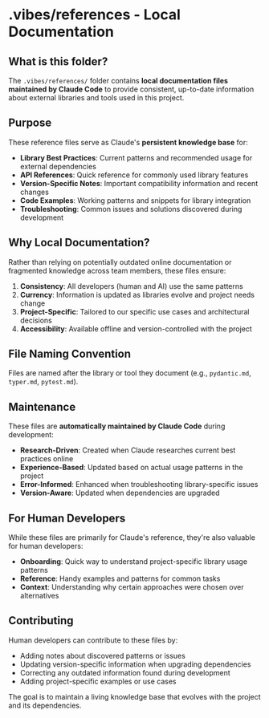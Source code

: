 # .vibes/references - Local Documentation

## What is this folder?

The `.vibes/references/` folder contains **local documentation files maintained by Claude Code** to provide consistent, up-to-date information about external libraries and tools used in this project.

## Purpose

These reference files serve as Claude's **persistent knowledge base** for:

- **Library Best Practices**: Current patterns and recommended usage for external dependencies
- **API References**: Quick reference for commonly used library features
- **Version-Specific Notes**: Important compatibility information and recent changes
- **Code Examples**: Working patterns and snippets for library integration
- **Troubleshooting**: Common issues and solutions discovered during development

## Why Local Documentation?

Rather than relying on potentially outdated online documentation or fragmented knowledge across team members, these files ensure:

1. **Consistency**: All developers (human and AI) use the same patterns
2. **Currency**: Information is updated as libraries evolve and project needs change
3. **Project-Specific**: Tailored to our specific use cases and architectural decisions
4. **Accessibility**: Available offline and version-controlled with the project

## File Naming Convention

Files are named after the library or tool they document (e.g., `pydantic.md`, `typer.md`, `pytest.md`).

## Maintenance

These files are **automatically maintained by Claude Code** during development:

- **Research-Driven**: Created when Claude researches current best practices online
- **Experience-Based**: Updated based on actual usage patterns in the project
- **Error-Informed**: Enhanced when troubleshooting library-specific issues
- **Version-Aware**: Updated when dependencies are upgraded

## For Human Developers

While these files are primarily for Claude's reference, they're also valuable for human developers:

- **Onboarding**: Quick way to understand project-specific library usage patterns
- **Reference**: Handy examples and patterns for common tasks
- **Context**: Understanding why certain approaches were chosen over alternatives

## Contributing

Human developers can contribute to these files by:

- Adding notes about discovered patterns or issues
- Updating version-specific information when upgrading dependencies
- Correcting any outdated information found during development
- Adding project-specific examples or use cases

The goal is to maintain a living knowledge base that evolves with the project and its dependencies.
